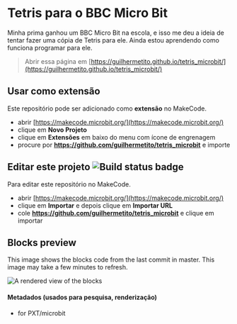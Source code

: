 # Tetris para o BBC Micro Bit

Minha prima ganhou um BBC Micro Bit na escola, e isso me deu a ideia de tentar fazer uma cópia de Tetris para ele. Ainda estou aprendendo como funciona programar para ele.


> Abrir essa página em [https://guilhermetito.github.io/tetris_microbit/](https://guilhermetito.github.io/tetris_microbit/)

## Usar como extensão

Este repositório pode ser adicionado como **extensão** no MakeCode.

* abrir [https://makecode.microbit.org/](https://makecode.microbit.org/)
* clique em **Novo Projeto**
* clique em **Extensões** em baixo do menu com ícone de engrenagem
* procure por **https://github.com/guilhermetito/tetris_microbit** e importe

## Editar este projeto ![Build status badge](https://github.com/guilhermetito/tetris_microbit/workflows/MakeCode/badge.svg)

Para editar este repositório no MakeCode.

* abrir [https://makecode.microbit.org/](https://makecode.microbit.org/)
* clique em **Importar** e depois clique em **Importar URL**
* cole **https://github.com/guilhermetito/tetris_microbit** e clique em importar

## Blocks preview

This image shows the blocks code from the last commit in master.
This image may take a few minutes to refresh.

![A rendered view of the blocks](https://github.com/guilhermetito/tetris_microbit/raw/master/.github/makecode/blocks.png)

#### Metadados (usados para pesquisa, renderização)

* for PXT/microbit
<script src="https://makecode.com/gh-pages-embed.js"></script><script>makeCodeRender("{{ site.makecode.home_url }}", "{{ site.github.owner_name }}/{{ site.github.repository_name }}");</script>
